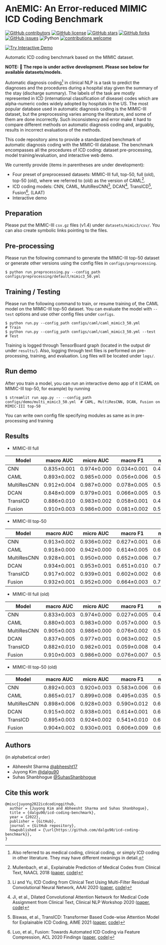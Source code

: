 # AnEMIC: An Error-reduced MIMIC ICD Coding Benchmark

[![GitHub contributors](https://img.shields.io/github/contributors/dalgu90/icd-coding-benchmark)](https://github.com/dalgu90/icd-coding-benchmark/graphs/contributors)
[![GitHub license](https://img.shields.io/github/license/dalgu90/icd-coding-benchmark)](https://github.com/dalgu90/icd-coding-benchmark/blob/main/LICENSE)
[![GitHub stars](https://img.shields.io/github/stars/dalgu90/icd-coding-benchmark)](https://github.com/dalgu90/icd-coding-benchmark/stargazers)
[![GitHub forks](https://img.shields.io/github/forks/dalgu90/icd-coding-benchmark)](https://github.com/dalgu90/icd-coding-benchmark/network)
[![GitHub issues](https://img.shields.io/github/issues/dalgu90/icd-coding-benchmark)](https://github.com/dalgu90/icd-coding-benchmark/issues)
![Python](https://img.shields.io/badge/python-v3.7.0+-success.svg)
[![contributions welcome](https://img.shields.io/badge/contributions-welcome-brightgreen.svg?style=flat)](https://github.com/dalgu90/icd-coding-benchmark/issues)

[![Try Interactive Demo](https://shields.io/badge/Try_Interactive_Demo-green?logo=jekyll&style=for-the-badge)](https://tinyurl.com/icd-coding-demo)

Automatic ICD coding benchmark based on the MIMIC dataset.

**NOTE: 🚧 The repo is under active development. Please see below for available datasets/models.**

Automatic diagnosis coding[^1] in clinical NLP is a task to predict the diagnoses and the procedures during a hospital stay given the summary of the stay (discharge summary).
The labels of the task are mostly represented in ICD (international classification of disease) codes which are alpha-numeric codes widely adopted by hospitals in the US.
The most popular database used in automatic diagnosis coding is the MIMIC-III dataset, but the preprocessing varies among the literature, and some of them are done incorrectly.
Such inconsistency and error make it hard to compare different methods on automatic diagnosis coding and, arguably, results in incorrect evaluations of the methods.

This code repository aims to provide a standardized benchmark of automatic diagnosis coding with the MIMIC-III database.
The benchmark encompasses all the procedures of ICD coding: dataset pre-processing, model training/evaluation, and interactive web demo.

We currently provide (items in parentheses are under development):
- Four preset of preprocessed datasets: MIMIC-III full, top-50, full (old), top-50 (old), where we referred to (old) as the version of CAML[^2].
- ICD coding models: CNN, CAML, MultiResCNN[^3], DCAN[^4], TransICD[^5], Fusion[^6], (LAAT)
- Interactive demo


## Preparation
Please put the MIMIC-III `csv.gz` files (v1.4) under `datasets/mimic3/csv/`. You can also create symbolic links pointing to the files.


## Pre-processing
Please run the following command to generate the MIMIC-III top-50 dataset or generate other versions using the config files in `configs/preprocessing`.
```
$ python run_preprocessing.py --config_path configs/preprocessing/default/mimic3_50.yml
```


## Training / Testing
Please run the following command to train, or resume training of, the CAML model on the MIMIC-III top-50 dataset. You can evaluate the model with `--test` options and use other config files under `configs`.
```
$ python run.py --config_path configs/caml/caml_mimic3_50.yml         # Train
$ python run.py --config_path configs/caml/caml_mimic3_50.yml --test  # Test
```
Training is logged through TensorBoard graph (located in the output dir under `results/`).
Also, logging through text files is performed on pre-processing, training, and evaluation. Log files will be located under `logs/`.


## Run demo
After you train a model, you can run an interactive demo app of it (CAML on MIMIC-III top-50, for example) by running
```
$ streamlit run app.py -- --config_path configs/demo/multi_mimic3_50.yml  # CAML, MultiResCNN, DCAN, Fusion on MIMIC-III top-50
```
You can write own config file specifying modules as same as in pre-processing and training


## Results
- MIMIC-III full

| Model        |     macro AUC      |     micro AUC      |      macro F1      |      micro F1      |         P@8        |        P@15        |
|--------------|--------------------|--------------------|--------------------|--------------------|--------------------|--------------------|
| CNN          | 0.835&plusmn;0.001 | 0.974&plusmn;0.000 | 0.034&plusmn;0.001 | 0.420&plusmn;0.006 | 0.619&plusmn;0.002 | 0.474&plusmn;0.004 |
| CAML         | 0.893&plusmn;0.002 | 0.985&plusmn;0.000 | 0.056&plusmn;0.006 | 0.506&plusmn;0.006 | 0.704&plusmn;0.001 | 0.555&plusmn;0.001 |
| MultiResCNN  | 0.912&plusmn;0.004 | 0.987&plusmn;0.000 | 0.078&plusmn;0.005 | 0.555&plusmn;0.004 | 0.741&plusmn;0.002 | 0.589&plusmn;0.002 |
| DCAN         | 0.848&plusmn;0.009 | 0.979&plusmn;0.001 | 0.066&plusmn;0.005 | 0.533&plusmn;0.006 | 0.721&plusmn;0.001 | 0.573&plusmn;0.000 |
| TransICD     | 0.886&plusmn;0.010 | 0.983&plusmn;0.002 | 0.058&plusmn;0.001 | 0.497&plusmn;0.001 | 0.666&plusmn;0.000 | 0.524&plusmn;0.001 |
| Fusion       | 0.910&plusmn;0.003 | 0.986&plusmn;0.000 | 0.081&plusmn;0.002 | 0.560&plusmn;0.003 | 0.744&plusmn;0.002 | 0.589&plusmn;0.001 |

- MIMIC-III top-50

| Model        |     macro AUC      |     micro AUC      |      macro F1      |      micro F1      |         P@5        |
|--------------|--------------------|--------------------|--------------------|--------------------|--------------------|
| CNN          | 0.913&plusmn;0.002 | 0.936&plusmn;0.002 | 0.627&plusmn;0.001 | 0.693&plusmn;0.003 | 0.649&plusmn;0.001 |
| CAML         | 0.918&plusmn;0.000 | 0.942&plusmn;0.000 | 0.614&plusmn;0.005 | 0.690&plusmn;0.001 | 0.661&plusmn;0.002 |
| MultiResCNN  | 0.928&plusmn;0.001 | 0.950&plusmn;0.000 | 0.652&plusmn;0.006 | 0.720&plusmn;0.002 | 0.674&plusmn;0.001 |
| DCAN         | 0.934&plusmn;0.001 | 0.953&plusmn;0.001 | 0.651&plusmn;0.010 | 0.724&plusmn;0.005 | 0.682&plusmn;0.003 |
| TransICD     | 0.917&plusmn;0.002 | 0.939&plusmn;0.001 | 0.602&plusmn;0.002 | 0.679&plusmn;0.001 | 0.643&plusmn;0.001 |
| Fusion       | 0.932&plusmn;0.001 | 0.952&plusmn;0.000 | 0.664&plusmn;0.003 | 0.727&plusmn;0.003 | 0.679&plusmn;0.001 |

- MIMIC-III full (old)

| Model        |     macro AUC      |     micro AUC      |      macro F1      |      micro F1      |         P@8        |        P@15        |
|--------------|--------------------|--------------------|--------------------|--------------------|--------------------|--------------------|
| CNN          | 0.833&plusmn;0.003 | 0.974&plusmn;0.000 | 0.027&plusmn;0.005 | 0.419&plusmn;0.006 | 0.612&plusmn;0.004 | 0.467&plusmn;0.001 |
| CAML         | 0.880&plusmn;0.003 | 0.983&plusmn;0.000 | 0.057&plusmn;0.000 | 0.502&plusmn;0.002 | 0.698&plusmn;0.002 | 0.548&plusmn;0.001 |
| MultiResCNN  | 0.905&plusmn;0.003 | 0.986&plusmn;0.000 | 0.076&plusmn;0.002 | 0.551&plusmn;0.005 | 0.738&plusmn;0.003 | 0.586&plusmn;0.003 |
| DCAN         | 0.837&plusmn;0.005 | 0.977&plusmn;0.001 | 0.063&plusmn;0.002 | 0.527&plusmn;0.002 | 0.721&plusmn;0.001 | 0.572&plusmn;0.001 |
| TransICD     | 0.882&plusmn;0.010 | 0.982&plusmn;0.001 | 0.059&plusmn;0.008 | 0.495&plusmn;0.005 | 0.663&plusmn;0.007 | 0.521&plusmn;0.006 |
| Fusion       | 0.910&plusmn;0.003 | 0.986&plusmn;0.000 | 0.076&plusmn;0.007 | 0.555&plusmn;0.008 | 0.744&plusmn;0.003 | 0.588&plusmn;0.003 |

- MIMIC-III top-50 (old)

| Model        |     macro AUC      |     micro AUC      |      macro F1      |      micro F1      |         P@5        |
|--------------|--------------------|--------------------|--------------------|--------------------|--------------------|
| CNN          | 0.892&plusmn;0.003 | 0.920&plusmn;0.003 | 0.583&plusmn;0.006 | 0.652&plusmn;0.008 | 0.627&plusmn;0.007 |
| CAML         | 0.865&plusmn;0.017 | 0.899&plusmn;0.008 | 0.495&plusmn;0.035 | 0.593&plusmn;0.020 | 0.597&plusmn;0.016 |
| MultiResCNN  | 0.898&plusmn;0.006 | 0.928&plusmn;0.003 | 0.590&plusmn;0.012 | 0.666&plusmn;0.013 | 0.638&plusmn;0.005 |
| DCAN         | 0.915&plusmn;0.002 | 0.938&plusmn;0.001 | 0.614&plusmn;0.001 | 0.690&plusmn;0.002 | 0.653&plusmn;0.004 |
| TransICD     | 0.895&plusmn;0.003 | 0.924&plusmn;0.002 | 0.541&plusmn;0.010 | 0.637&plusmn;0.003 | 0.617&plusmn;0.005 |
| Fusion       | 0.904&plusmn;0.002 | 0.930&plusmn;0.001 | 0.606&plusmn;0.009 | 0.677&plusmn;0.003 | 0.640&plusmn;0.001 |


## Authors
(in alphabetical order)
- Abheesht Sharma [@abheesht17](https://github.com/abheesht17)
- Juyong Kim [@dalgu90](https://github.com/dalgu90)
- Suhas Shanbhogue [@SuhasShanbhogue](https://github.com/SuhasShanbhogue)


## Cite this work
```
@misc{juyong2022icdcodinggithub,
  author = {Juyong Kim and Abheesht Sharma and Suhas Shanbhogue},
  title = {dalgu90/icd-coding-benchmark},
  year = {2022},
  publisher = {GitHub},
  journal = {GitHub repository},
  howpublished = {\url{https://github.com/dalgu90/icd-coding-benchmark}},
}
```

[^1]: Also referred to as medical coding, clinical coding, or simply ICD coding in other literature. They may have different meanings in detail.
[^2]: Mullenbach, et al., Explainable Prediction of Medical Codes from Clinical Text, NAACL 2018 ([paper](https://arxiv.org/abs/1802.05695), [code](https://github.com/jamesmullenbach/caml-mimic))
[^3]: Li and Yu, ICD Coding from Clinical Text Using Multi-Filter Residual Convolutional Neural Network, AAAI 2020 ([paper](https://arxiv.org/abs/1912.00862), [code](https://github.com/foxlf823/Multi-Filter-Residual-Convolutional-Neural-Network))
[^4]: Ji, et al., Dilated Convolutional Attention Network for Medical Code Assignment from Clinical Text, Clinical NLP Workshop 2020 ([paper](https://aclanthology.org/2020.clinicalnlp-1.8/), [code](https://github.com/shaoxiongji/DCAN))
[^5]: Biswas, et al., TransICD: Transformer Based Code-wise Attention Model for Explainable ICD Coding, AIME 2021 ([paper](https://arxiv.org/abs/2104.10652), [code](https://github.com/AIMedLab/TransICD))
[^6]: Luo, et al., Fusion: Towards Automated ICD Coding via Feature Compression, ACL 2020 Findings ([paper](https://aclanthology.org/2021.findings-acl.184/), [code](https://github.com/machinelearning4health/Fusion-Towards-Automated-ICD-Coding))
